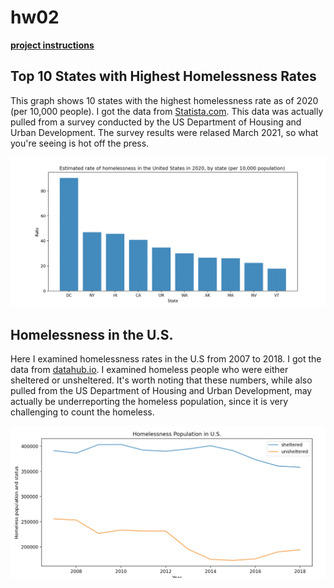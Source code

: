 # hw02

[**project instructions** ](https://github.com/mikeizbicki/cmc-csci040/tree/2021fall/hw_02)

## Top 10 States with Highest Homelessness Rates

This graph shows 10 states with the highest homelessness rate as of 2020 (per 10,000 people). I got the data from [Statista.com](https://www.statista.com/statistics/727847/homelessness-rate-in-the-us-by-state/). This data was actually pulled from a survey conducted by the US Department of Housing and Urban Development. The survey results were relased March 2021, so what you're seeing is hot off the press. 

![Top 10 States with Highest Homlessness Rates](https://github.com/jhwang22/hw02/blob/main/Screen%20Shot%202021-10-26%20at%208.42.49%20PM.png)

## Homelessness in the U.S.

Here I examined homelessness rates in the U.S from 2007 to 2018. I got the data from [datahub.io](https://datahub.io/gavram/homelessness#readme). I examined homeless people who were either sheltered or unsheltered. It's worth noting that these numbers, while also pulled from the US Department of Housing and Urban Development, may actually be underreporting the homeless population, since it is very challenging to count the homeless. 

![Homelessness in the U.S. from 2007 to 2018](https://github.com/jhwang22/hw02/blob/main/Screen%20Shot%202021-10-26%20at%208.44.16%20PM.png)


